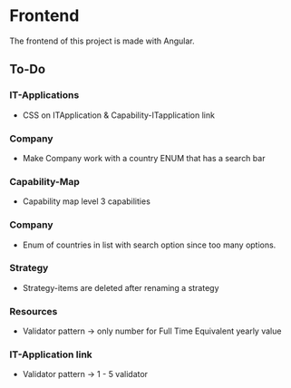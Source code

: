 
# Frontend
The frontend of this project is made with Angular. 

## To-Do

### IT-Applications
* CSS on ITApplication & Capability-ITapplication link

### Company 
* Make Company work with a country ENUM that has a search bar

### Capability-Map
* Capability map level 3 capabilities

### Company
* Enum of countries in list with search option since too many options.

### Strategy
* Strategy-items are deleted after renaming a strategy

### Resources
* Validator pattern -> only number for Full Time Equivalent yearly value

### IT-Application link
* Validator pattern -> 1 - 5 validator